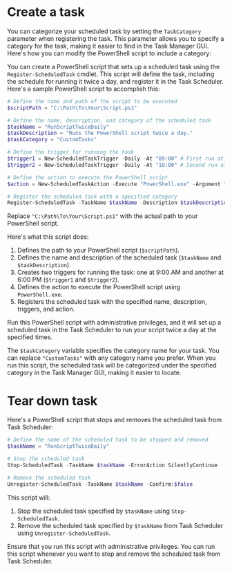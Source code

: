 # Create a task

You can categorize your scheduled task by setting the `TaskCategory` parameter when registering the task. This parameter allows you to specify a category for the task, making it easier to find in the Task Manager GUI. Here's how you can modify the PowerShell script to include a category:

You can create a PowerShell script that sets up a scheduled task using the `Register-ScheduledTask` cmdlet. This script will define the task, including the schedule for running it twice a day, and register it in the Task Scheduler. Here's a sample PowerShell script to accomplish this:

```powershell
# Define the name and path of the script to be executed
$scriptPath = "C:\Path\To\Your\Script.ps1"

# Define the name, description, and category of the scheduled task
$taskName = "RunScriptTwiceDaily"
$taskDescription = "Runs the PowerShell script twice a day."
$taskCategory = "CustomTasks"

# Define the trigger for running the task
$trigger1 = New-ScheduledTaskTrigger -Daily -At "09:00" # First run at 9:00 AM
$trigger2 = New-ScheduledTaskTrigger -Daily -At "18:00" # Second run at 6:00 PM

# Define the action to execute the PowerShell script
$action = New-ScheduledTaskAction -Execute "PowerShell.exe" -Argument "-File $scriptPath"

# Register the scheduled task with a specified category
Register-ScheduledTask -TaskName $taskName -Description $taskDescription -TaskCategory $taskCategory -Trigger $trigger1,$trigger2 -Action $action -User "SYSTEM"
```
Replace `"C:\Path\To\Your\Script.ps1"` with the actual path to your PowerShell script.

Here's what this script does:

1. Defines the path to your PowerShell script (`$scriptPath`).
2. Defines the name and description of the scheduled task (`$taskName` and `$taskDescription`).
3. Creates two triggers for running the task: one at 9:00 AM and another at 6:00 PM (`$trigger1` and `$trigger2`).
4. Defines the action to execute the PowerShell script using `PowerShell.exe`.
5. Registers the scheduled task with the specified name, description, triggers, and action.

Run this PowerShell script with administrative privileges, and it will set up a scheduled task in the Task Scheduler to run your script twice a day at the specified times.

The `$taskCategory` variable specifies the category name for your task. You can replace `"CustomTasks"` with any category name you prefer. When you run this script, the scheduled task will be categorized under the specified category in the Task Manager GUI, making it easier to locate.

# Tear down task

Here's a PowerShell script that stops and removes the scheduled task from Task Scheduler:

```powershell
# Define the name of the scheduled task to be stopped and removed
$taskName = "RunScriptTwiceDaily"

# Stop the scheduled task
Stop-ScheduledTask -TaskName $taskName -ErrorAction SilentlyContinue

# Remove the scheduled task
Unregister-ScheduledTask -TaskName $taskName -Confirm:$false
```

This script will:

1. Stop the scheduled task specified by `$taskName` using `Stop-ScheduledTask`.
2. Remove the scheduled task specified by `$taskName` from Task Scheduler using `Unregister-ScheduledTask`.

Ensure that you run this script with administrative privileges. You can run this script whenever you want to stop and remove the scheduled task from Task Scheduler.
